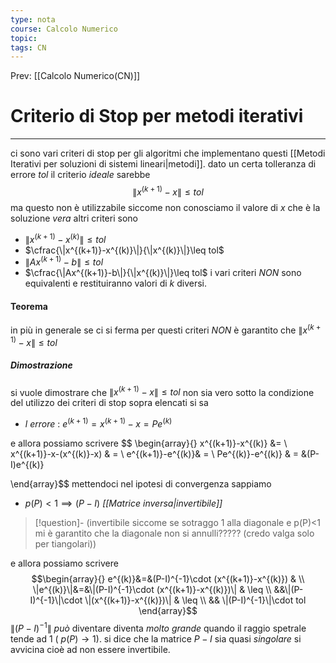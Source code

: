 ```yaml
---
type: nota
course: Calcolo Numerico
topic: 
tags: CN
---
```


Prev: [[Calcolo Numerico(CN)]]

# Criterio di Stop per metodi iterativi
---
ci sono vari criteri di stop per gli algoritmi che implementano questi [[Metodi Iterativi per soluzioni di sistemi lineari|metodi]].
dato un certa tolleranza di errore $tol$ il criterio _ideale_ sarebbe 
$$\|x^{(k+1)}-x\|\leq tol$$
ma questo non è utilizzabile siccome non conosciamo il valore di $x$ che è la soluzione _vera_
altri criteri sono
- $\|x^{(k+1)}-x^{(k)}\|\leq tol$
- $\cfrac{\|x^{(k+1)}-x^{(k)}\|}{\|x^{(k)}\|}\leq tol$
- $\|Ax^{(k+1)}-b\| \leq tol$
- $\cfrac{\|Ax^{(k+1)}-b\|}{\|x^{(k)}\|}\leq tol$
i vari criteri _NON_ sono equivalenti e restituiranno valori di $k$ diversi. 
#### Teorema
in più in generale se ci si ferma per questi criteri _NON_ è garantito che $\|x^{(k+1)}-x\| \leq tol$

##### Dimostrazione
si vuole dimostrare che $\|x^{(k+1)}-x\| \leq tol$ non sia vero sotto la condizione del utilizzo dei criteri di stop sopra elencati
si sa 
- _l errore_ : $e^{(k+1)}=x^{(k+1)}-x = Pe^{(k)}$

e allora possiamo scrivere
$$
\begin{array}{}
x^{(k+1)}-x^{(k)} &= \\
x^{(k+1)}-x-(x^{(k)}-x) & =  \\
e^{(k+1)}-e^{(k)}& =  \\
Pe^{(k)}-e^{(k)} & = &(P-I)e^{(k)}

\end{array}$$
mettendoci nel ipotesi di convergenza sappiamo
- $p(P)<1 \implies (P-I)$ _[[Matrice inversa|invertibile]]_ 
>[!question]-
>(invertibile siccome se sotraggo 1 alla diagonale e p(P)<1 mi è garantito che la diagonale non si annulli????? (credo valga solo per tiangolari))

e allora possiamo scrivere
$$\begin{array}{}
 e^{(k)}&=&(P-I)^{-1}\cdot (x^{(k+1)}-x^{(k)}) &   \\
\|e^{(k)}\|&=&\|(P-I)^{-1}\cdot (x^{(k+1)}-x^{(k)})\| & \leq \\
&&\|(P-I)^{-1}\|\cdot \|(x^{(k+1)}-x^{(k)})\| & \leq \\
&& \|(P-I)^{-1}\|\cdot tol
\end{array}$$
$\|(P-I)^{-1}\|$ _può_ diventare diventa  _molto grande_ quando il raggio spetrale tende ad 1 ( $p(P) \to 1$). si dice che la matrice $P-I$ sia quasi _singolare_ si avvicina cioè ad non essere invertibile.